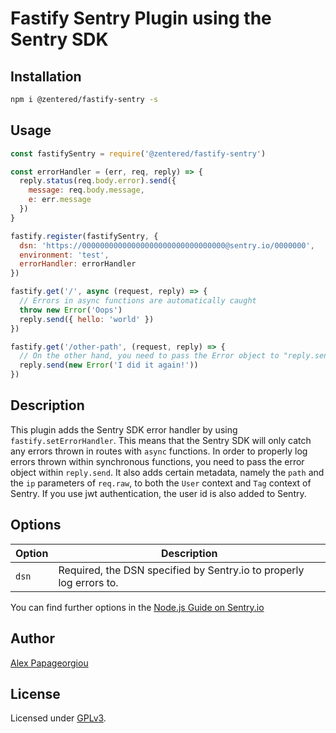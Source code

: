 # Fastify Sentry Plugin using the Sentry SDK

## Installation

```bash
npm i @zentered/fastify-sentry -s
```

## Usage

```js
const fastifySentry = require('@zentered/fastify-sentry')

const errorHandler = (err, req, reply) => {
  reply.status(req.body.error).send({
    message: req.body.message,
    e: err.message
  })
}

fastify.register(fastifySentry, {
  dsn: 'https://00000000000000000000000000000000@sentry.io/0000000',
  environment: 'test',
  errorHandler: errorHandler
})

fastify.get('/', async (request, reply) => {
  // Errors in async functions are automatically caught
  throw new Error('Oops')
  reply.send({ hello: 'world' })
})

fastify.get('/other-path', (request, reply) => {
  // On the other hand, you need to pass the Error object to "reply.send" for it to be logged as Fastify does not catch errors in synchronous functions!
  reply.send(new Error('I did it again!'))
})
```

## Description

This plugin adds the Sentry SDK error handler by using `fastify.setErrorHandler`. This means that the Sentry SDK will only catch any errors thrown in routes with `async` functions. In order to properly log errors thrown within synchronous functions, you need to pass the error object within `reply.send`. It also adds certain metadata, namely the `path` and the `ip` parameters of `req.raw`, to both the `User` context and `Tag` context of Sentry. If you use jwt authentication, the user id is also added to Sentry.

## Options

| Option | Description                                                         |
| ------ | ------------------------------------------------------------------- |
| `dsn`  | Required, the DSN specified by Sentry.io to properly log errors to. |

You can find further options in the [Node.js Guide on Sentry.io](https://docs.sentry.io/platforms/node/)

## Author

[Alex Papageorgiou](alex.ppg@pm.me)

## License

Licensed under [GPLv3](./LICENSE).
